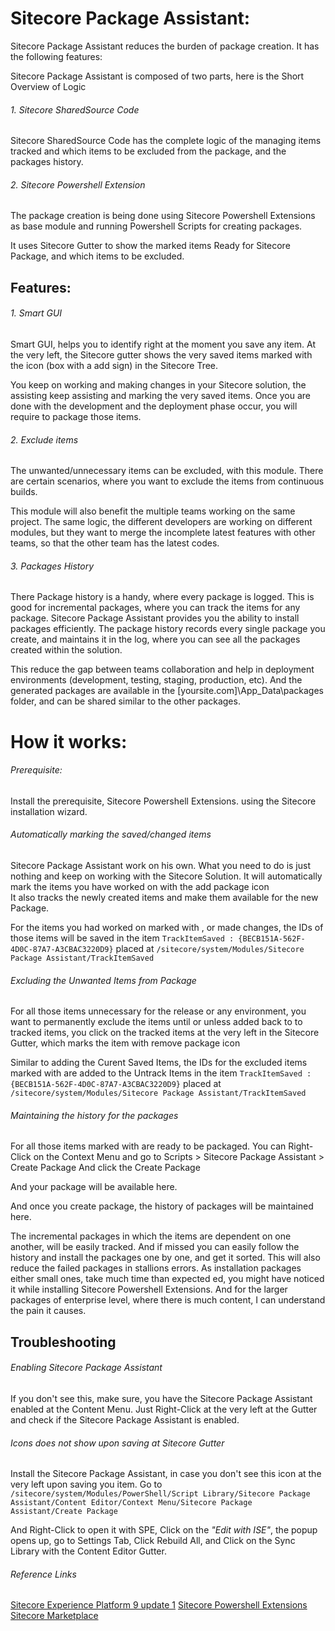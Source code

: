 # Sitecore Package Assistant:
Sitecore Package Assistant reduces the burden of package creation. It has the following features:

Sitecore Package Assistant is composed of two parts, here is the Short Overview of Logic
###### 1. Sitecore SharedSource Code

Sitecore SharedSource Code has the complete logic of the managing items tracked and which items to be excluded from the package, and the packages history.

###### 2. Sitecore Powershell Extension

The package creation is being done using Sitecore Powershell Extensions as base module and running Powershell Scripts for creating packages.

It uses Sitecore Gutter to show the marked items Ready for Sitecore Package, and which items to be excluded.

## Features:

###### 1. Smart GUI

Smart GUI, helps you to identify right at the moment you save any item. At the very left, the Sitecore gutter shows the very saved items marked with the icon (box with a add sign) in the Sitecore Tree.

You keep on working and making changes in your Sitecore solution, the assisting keep assisting and marking the very saved items. Once you are done with the development and the deployment phase occur, you will require to package those items.

###### 2. Exclude items

The unwanted/unnecessary items can be excluded, with this module. There are certain scenarios, where you want to exclude the items from continuous builds. 

This module will also benefit the multiple teams working on the same project. The same logic, the different developers are working on different modules, but they want to merge the incomplete latest features with other teams, so that the other team has the latest codes.

###### 3. Packages History

There Package history is a handy, where every package is logged. This is good for incremental packages, where you can track the items for any package. Sitecore Package Assistant provides you the ability to install packages efficiently.
The package history records every single package you create, and maintains it in the log, where you can see all the packages created within the solution.

This reduce the gap between teams collaboration and help in deployment environments (development, testing, staging, production, etc). And the generated packages are available in the [yoursite.com]\App_Data\packages folder, and can be shared similar to the other packages.

# How it works:

###### Prerequisite:

Install the prerequisite, Sitecore Powershell Extensions. using the Sitecore installation wizard.

###### Automatically marking the saved/changed items

Sitecore Package Assistant work on his own. What you need to do is just nothing and keep on working with the Sitecore Solution. It will automatically mark the items you have worked on with the  add package icon  
It also tracks the newly created items and make them available for the new Package.

For the items you had worked on marked with , or made changes, the IDs of those items will be saved in the item `TrackItemSaved : {BECB151A-562F-4D0C-87A7-A3CBAC3220D9}` placed at `/sitecore/system/Modules/Sitecore Package Assistant/TrackItemSaved`

###### Excluding the Unwanted Items from Package

For all those items unnecessary for the release or any environment, you want to permanently exclude the items until or unless added back to to tracked items, you click on the tracked items at the very left in the Sitecore Gutter, which marks the item with remove package icon 

Similar to adding the Curent Saved Items, the IDs for the excluded items marked with  are added to the Untrack Items in the item `TrackItemSaved : {BECB151A-562F-4D0C-87A7-A3CBAC3220D9}` placed at `/sitecore/system/Modules/Sitecore Package Assistant/TrackItemSaved`

###### Maintaining the history for the packages

For all those items marked with  are ready to be packaged. You can Right-Click on the Context Menu and go to Scripts > Sitecore Package Assistant > Create Package And click the Create Package 

And your package will be available here.

And once you create package, the history of packages will be maintained here.

The incremental packages in which the items are dependent on one another, will be easily tracked. And if missed you can easily follow the history and install the packages one by one, and get it sorted.
This will also reduce the failed packages in stallions errors. As installation packages either small ones, take much time than expected ed, you might have noticed it while installing Sitecore Powershell Extensions. And for the larger packages of enterprise level, where there is much content, I can understand the pain it causes.

## Troubleshooting

######  Enabling Sitecore Package Assistant 

If you don't see this, make sure, you have the Sitecore Package Assistant enabled at the Content Menu. Just Right-Click at the very left at the Gutter and check if the Sitecore Package Assistant is enabled.


###### Icons does not show upon saving at Sitecore Gutter

Install the Sitecore Package Assistant,  in case you don't see   this icon at the very left upon saving you item. Go to
`/sitecore/system/Modules/PowerShell/Script Library/Sitecore Package Assistant/Content Editor/Context Menu/Sitecore Package Assistant/Create Package`

And Right-Click to open it with SPE, Click on the *"Edit with ISE"*, the popup opens up, go to Settings Tab, Click Rebuild All, and Click on the Sync Library with the Content Editor Gutter.

###### Reference Links
[Sitecore Experience Platform 9 update 1](https://dev.sitecore.net/Downloads.aspx)
[Sitecore Powershell Extensions](https://marketplace.sitecore.net/en/Modules/Sitecore_PowerShell_console.aspx)
[Sitecore Marketplace](https://marketplace.sitecore.net/)
 

